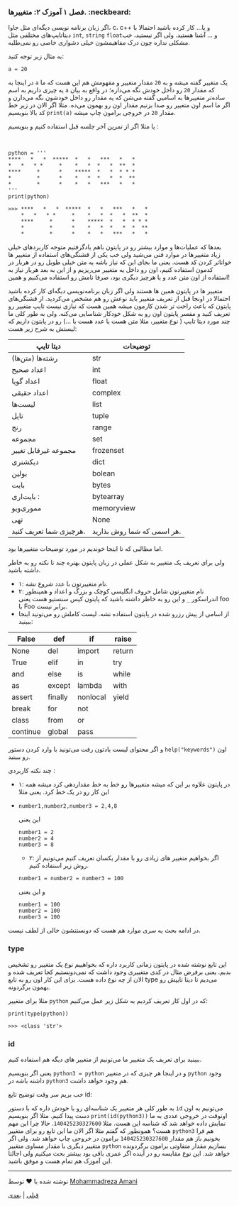 ### فصل ۱ آموزک ۲: متغییرها. :neckbeard:
اگر زبان برنامه نویسی دیگه‌ای مثل جاوا، c، c++ و یا... کار کرده باشید احتمالا با دیتاتایپ‌های مختلفی مثل ‍`int`, `string` `float`و ...  آشنا هستید.  ولی اگر نیستید،
خب مشکلی نداره چون درک مفاهیمشون خیلی دشواری خاصی رو نمی‌طلبه. 

به مثال زیر توجه کنید: 

```
a = 20
```

در اینجا به `a` یک متغییر گفته میشه و به `20` مقدار متغییر و مفهومش هم این هست که ما یه چیزی داریم به اسم `a` 
که مقدار `20` رو داخل خودش نگه می‌داره؛ در واقع به بیان ساده‌تر متغییرها به اسامیی گفته می‌شن که یه مقدار رو داخل خودشون نگه می‌دارن و اگر ما اسم اون متغییر رو 
صدا بزنیم مقدار اون رو بهمون می‌ده.
مثلا اگر الان در زیر خط کد بالا بنویسیم `print(a)` مقدار `20` در خروجی برامون چاپ میشه. 

یا مثلا اگر از تمرین آخر جلسه قبل استفاده کنیم و بنویسیم :

‍
```
python = '''
****   *   *  *****  *   *   ***   *   *
*   *   * *     *    *   *  *   *  **  *
****     *      *    *****  *   *  * * *
*        *      *    *   *  *   *  *  **
*        *      *    *   *   ***   *   *
'''
print(python)

```
```
>>> ****   *   *  *****  *   *   ***   *   *
    *   *   * *     *    *   *  *   *  **  *
    ****     *      *    *****  *   *  * * *
    *        *      *    *   *  *   *  *  **
    *        *      *    *   *   ***   *   *
```

بعدها که عملیات‌ها و موارد بیشتر رو در پایتون باهم یادگرفتیم متوجه کاربردهای خیلی زیاد متغییرها در موارد فنی می‌شید ولی خب یکی از قشنگی‌های استفاده از متغییر ها 
خواناتر کردن کد هست. یعنی ما بجای این که نیاز باشه یه متن خیلی طویل رو در هربار در کدمون استفاده کنیم، اون رو داخل یه متغییر می‌ریزیم و از این به بعد هربار نیاز به 
استفاده از اون متن عدد و یا هرچیز دیگری بود، صرفا نامش رو استفاده می‌کنیم و همین!

متغییر ها در پایتون همین ها هستند ولی اگر زبان برنامه‌نویسی دیگه‌ای کار کرده باشید احتمالا در اونجا قبل از تعریف متغییر باید نوعش رو هم مشخص می‌کردید. 
از قشنگی‌های پایتون که باعث راحت تر شدن کارمون میشه همین هست که نیازی نیست تایپ متغییر رو تعریف کنید و مفسر پایتون اون رو به شکل خودکار شناسایی می‌کنه. 
ولی به طور کلی ما چند مورد دیتا تایپ ( نوع متغییر، مثلا متن هست یا عدد هست یا ...) رو در پایتون داریم که لیستش به شرح زیر هست:


|دیتا تایپ | توضیحات|
|--------|---------|
|رشته‌ها (متن‌ها) | str |
|اعداد صحیح | int |
| اعداد گویا | float |
| اعداد حقیقی | complex |
| لیست‌ها | list |
| تاپل | tuple |
| رنج | range |
| مجموعه | set |
|مجموعه غیرقابل تغییر | frozenset |
|دیکشنری | dict |
| بولین | bolean |
| بایت | bytes |
| بایت‌اری :| bytearray |
| مموری‌ویو | memoryview |
| تهی | None |
| هرچیزی شما تعریف کنید. | هر اسمی که شما روش بذارید. |

اما مطالبی که تا اینجا خوندیم در مورد توضیحات متغییرها بود.

ولی برای تعریف یک متغییر به شکل عملی در زبان پایتون بهتره چند تا نکته رو به خاطر داشته باشید. 

- ۱: نام متغییرتون با عدد شروع نشه. 
- ۲: نام متغییرتون شامل حروف انگلیسی کوچک و بزرگ و اعداد و همینطور اندراسکور‍ `_` و این رو به خاطر داشته باشید که پایتون کیس سنستیو هست یعنی foo با Foo برابر نیست.
- از اسامی از پیش رزرو شده در پایتون استفاده نشه. لیست کاملش رو می‌تونید اینجا ببینید:

| False	| def | if |	raise |
|-------|-----|----|-------|
| None | del | import | return |
| True | elif |	in | try |
| and	| else | is	| while |
| as | except	| lambda | with|
| assert | finally | nonlocal | yield | 
| break	| for	| not | |	
| class	| from | or	| |
| continue | global	| pass|

و اگر محتوای لیست یادتون رفت می‌تونید با وارد کردن دستور ‍`help("keywords")` اون رو ببینید.

چند نکته کاربردی :
- ۱: در پایتون علاوه بر این که میشه متغییرها رو خط به خط مقداردهی کرد میشه همه این کار رو در یک خط کرد. یعنی مثلا
- 
   ```number1,number2,number3 = 2,4,8```
   
   این یعنی
   
   ``` 
   number1 = 2
   number2 = 4
   number3 = 8
   ```
  - ۲: اگر بخواهیم متغییر های زیادی رو با مقدار یکسان تعریف کنیم می‌تونیم از روش زیر استفاده کنیم. 

   
   ```
   number1 = number2 = number3 = 100
   ```
   
   و این یعنی 
   
   ```
   number1 = 100
   number2 = 100
   number3 = 100
   ```
  
   
در ادامه بحث یه سری موارد هم هست که دونستنشون خالی از لطف نیست. 

### type

این تابع نوشته شده در پایتون زمانی کاربرد داره که بخواهییم نوع یک متغییر رو تشخیص بدیم. یعنی برفرض مثال در کدی متغییری وجود داشت که نمی‌دونستیم کجا تعریف شده و 
الان از چه نوع داده هست. برای این کار اون رو به تابع type می‌دیم تا دیتا تایپش رو بهمون برگردونه. 

مثلا برای متغییر `python` که در اول کار تعریف کردیم به شکل زیر عمل می‌کنیم:

```
print(type(python))
```
```
>>> <class 'str'>
```

### id

ببینید برای تعریف یک متغییر ما می‌تونیم از متغییر های دیگه هم استفاده کنیم. 

یعنی اگر بنویسیم `python3 = python` و در اینجا هر چیزی که در متغییر `python` وجود داشته باشه در `python3` هم وجود خواهد داشت. 

خب بریم سر وقت توضیح تایع id: 

به طور کلی هر متغییر یک شناسه‌ای رو با خودش داره که با دستور `id` می‌تونیم به اون دست پیدا کنیم. مثلا اگر بنویسیم `print(id(python3))‍` اونوقت در خروجی عددی به ما
نمایش داده خواهد شد که شناسه این هست.  مثلا `140425230327600`.
حالا چرا این مهم هست؟ همونطور که گفتم مثلا  اگر الان ما این تابع رو برای متغییر `python3` هم فرا بخونیم باز هم مقدار ‍`140425230327600` برامون در خروجی چاپ خواهد شد.
ولی اگر متغییر دیگری با مقدار مساوی متغییر `python` بسازیم مقدار متفاوتی برامون برگردونده خواهد شد.
این نوع مقایسه رو در آینده اگر عمری باقی بود بیشتر بحث میکنیم ولی اجالتا این آموزک هم تمام هست و موفق باشید.


-------------------------------------------------------------------------

نوشته شده با :heart: توسط [Mohammadreza Amani](https://github.com/MohammadrezaAmani)
    
[قبلی](https://github.com/MohammadrezaAmani/PythonMag/blob/main/chapter-1/1-1-Hello-world.md) | [بعدی](./chapter-1/1-3-numbers.md)
